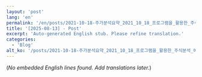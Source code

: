 ```yaml
---
layout: 'post'
lang: 'en'
permalink: '/en/posts/2021-10-18-주가분석요약_2021_10_18_프로그램을_활용한_주식분석_예상결과_18_56_28/'
title: '[2025-08-13] - Post'
excerpt: 'Auto-generated English stub. Please refine translation.'
categories:
  - 'Blog'
alt_ko: '/posts/2021-10-18-주가분석요약_2021_10_18_프로그램을_활용한_주식분석_예상결과_18_56_28/'
---
```


(*No embedded English lines found. Add translations later.*)
